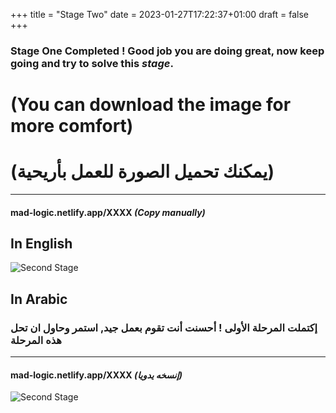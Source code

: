 +++
title = "Stage Two"
date = 2023-01-27T17:22:37+01:00
draft = false
+++

### **Stage One Completed** ! Good job you are doing great, now keep going and try to solve this _stage_.
>
# (You can download the image for more comfort)
# (يمكنك تحميل الصورة للعمل بأريحية)
_____________________________
#### mad-logic.netlify.app/XXXX    **_(Copy manually)_**


> 
## In English
![Second Stage](/img/2-1.png)
## In Arabic
### إكتملت المرحلة الأولى ! أحسنت أنت تقوم بعمل جيد, استمر وحاول ان تحل هذه المرحلة
_____________________________
#### mad-logic.netlify.app/XXXX    **_(إنسخه يدويا)_**
![Second Stage](/img/2-2.png)
